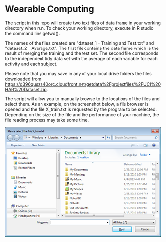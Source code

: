 Wearable Computing
==================

The script in this repo will create two text files of data frame in your working directory when run. To check your working directory, execute in R studio the command line getwd().

The names of the files created are "dataset_1 - Training and Test.txt" and "dataset_2 - Average.txt". The first file contains the data frame which is the result of merging the training and the test set. The second file corresponds to the independent tidy data set with the average of each variable for each activity and each subject.

Please note that you may save in any of your local drive folders the files downloaded from https://d396qusza40orc.cloudfront.net/getdata%2Fprojectfiles%2FUCI%20HAR%20Dataset.zip.

The script will allow you to manually browse to the locations of the files and select them. As an example, on the screenshot below, a file browser is opened and the file X_train.txt is requested by the program to be selected. Depending on the size of the file and the performance of your machine, the file reading process may take some time.  


![alt tag](https://raw.githubusercontent.com/reevaedd/WearableComputing/master/FileBrowser.png "File browser opened by the script. Please select the file specified")
